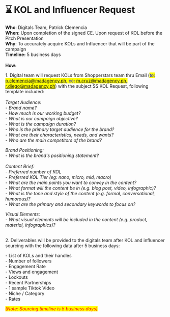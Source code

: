 # ⌛ KOL and Influencer Request

**Who**: Digitals Team, Patrick Clemencia\
**When**: Upon completion of the signed CE. Upon request of KOL before the Pitch Presentation \
**Why**: To accurately acquire KOLs and Influencer that will be part of the campaign\
**Timeline:** 5 business days\
\
**How:**&#x20;

1\.       Digital team will request KOLs from Shopperstars team thru Email (<mark style="color:blue;">to: p.clemencia@madagency.ph, cc: m.cruz@madagency.ph, r.diego@madagency.ph</mark>) with the subject SS KOL Request, following template included:\
\
_Target Audience:_\
_-      Brand name?_\
_-      How much is our working budget?_\
_-      What is our campaign objective?_\
_-      What is the campaign duration?_\
_-      Who is the primary target audience for the brand?_\
_-      What are their characteristics, needs, and wants?_\
_-      Who are the main competitors of the brand?_

_Brand Positioning:_\
_-       What is the brand's positioning statement?_\
\
_Content Brief:_\
_-       Preferred number of KOL_\
_-       Preferred KOL Tier (eg: nano, micro, mid, macro)_\
_-       What are the main points you want to convey in the content?_       \
_-       What format will the content be in (e.g. blog post, video, infographic)?_\
_-       What is the tone and style of the content (e.g. formal, conversational, humorous)?_\
_-       What are the primary and secondary keywords to focus on?_

_Visual Elements:_                                              \
_-       What visual elements will be included in the content (e.g. product, material, infographics)?_

\
2\. Deliverables will be provided to the digitals team after KOL and influencer sourcing with the following data after 5 business days:

\-       List of KOLs and their handles\
\-       Number of followers\
\-       Engagement Rate\
\-       Views and engagement\
\-       Lockouts\
\-       Recent Partnerships\
\-       1 sample Tiktok Video\
\-       Niche / Category\
\-       Rates

_<mark style="color:red;">(Note: Sourcing timeline is 5 business days)</mark>_

